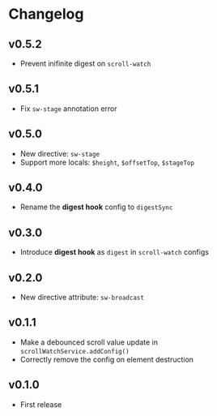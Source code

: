 # Changelog

## v0.5.2

- Prevent inifinite digest on `scroll-watch`

## v0.5.1

- Fix `sw-stage` annotation error

## v0.5.0

- New directive: `sw-stage`
- Support more locals: `$height`, `$offsetTop`, `$stageTop`

## v0.4.0

- Rename the **digest hook** config to `digestSync`

## v0.3.0

- Introduce **digest hook** as `digest` in `scroll-watch` configs

## v0.2.0

- New directive attribute: `sw-broadcast`

## v0.1.1

- Make a debounced scroll value update in `scrollWatchService.addConfig()`
- Correctly remove the config on element destruction

## v0.1.0

- First release
